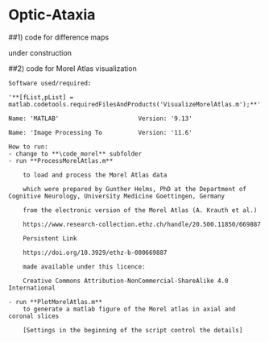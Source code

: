 # Optic-Ataxia
##1) code for difference maps

under construction

##2) code for Morel Atlas visualization
	
	Software used/required:
	
	'**[fList,pList] = matlab.codetools.requiredFilesAndProducts('VisualizeMorelAtlas.m');**'
	
	Name: 'MATLAB'                      Version: '9.13'
	
    Name: 'Image Processing To          Version: '11.6'
    	
	How to run:
	- change to **\code_morel** subfolder
	- run **ProcessMorelAtlas.m**
	
		to load and process the Morel Atlas data
		
		which were prepared by Gunther Helms, PhD at the Department of Cognitive Neurology, University Medicine Goettingen, Germany
		
		from the electronic version of the Morel Atlas (A. Krauth et al.)
		
		https://www.research-collection.ethz.ch/handle/20.500.11850/669887
		
		Persistent Link
		
		https://doi.org/10.3929/ethz-b-000669887
		
		made available under this licence:
		
		Creative Commons Attribution-NonCommercial-ShareAlike 4.0 International
		
	- run **PlotMorelAtlas.m** 
		to generate a matlab figure of the Morel atlas in axial and coronal slices
		
		[Settings in the beginning of the script control the details]
